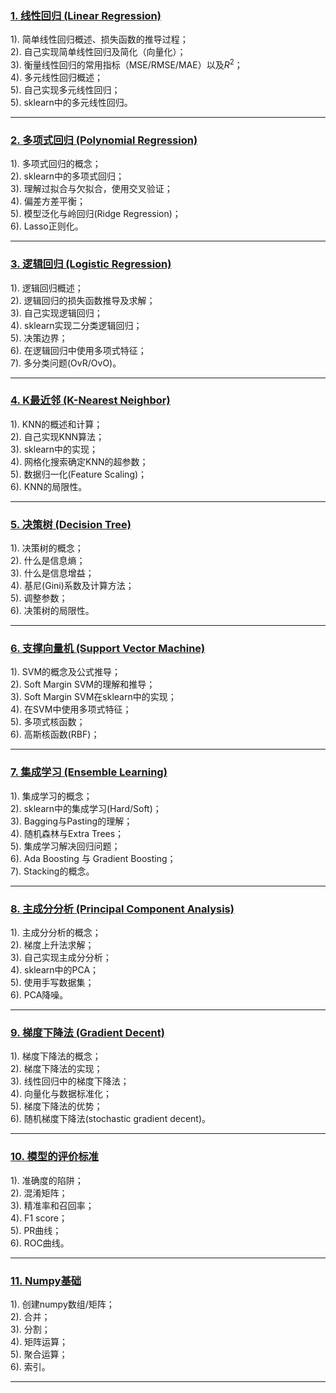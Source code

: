 
### [1. 线性回归 (Linear Regression)](https://github.com/Liying1996/machine_learining/blob/master/Linear_Regression.ipynb)
  
1). 简单线性回归概述、损失函数的推导过程；  
2). 自己实现简单线性回归及简化（向量化）；  
3). 衡量线性回归的常用指标（MSE/RMSE/MAE）以及$R^2$；  
4). 多元线性回归概述；  
5). 自己实现多元线性回归；  
5). sklearn中的多元线性回归。  


---

### [2. 多项式回归 (Polynomial Regression)](https://github.com/Liying1996/machine_learining/blob/master/Polynomial_Regression.ipynb)
1). 多项式回归的概念；  
2). sklearn中的多项式回归；  
3). 理解过拟合与欠拟合，使用交叉验证；  
4). 偏差方差平衡；  
5). 模型泛化与岭回归(Ridge Regression)；  
6). Lasso正则化。  


---

### [3. 逻辑回归 (Logistic Regression)](https://github.com/Liying1996/machine_learining/blob/master/Logistic_regression.ipynb)
1). 逻辑回归概述；  
2). 逻辑回归的损失函数推导及求解；  
3). 自己实现逻辑回归；  
4). sklearn实现二分类逻辑回归；  
5). 决策边界；  
6). 在逻辑回归中使用多项式特征；  
7). 多分类问题(OvR/OvO)。  

---

### [4. K最近邻 (K-Nearest Neighbor)](https://github.com/Liying1996/machine_learining/blob/master/KNN.ipynb)
1). KNN的概述和计算；    
2). 自己实现KNN算法；  
3). sklearn中的实现；  
4). 网格化搜索确定KNN的超参数；  
5). 数据归一化(Feature Scaling)；  
6). KNN的局限性。  

---

### [5. 决策树 (Decision Tree)](https://github.com/Liying1996/machine_learining/blob/master/Decision_tree.ipynb)
1). 决策树的概念；  
2). 什么是信息熵；  
3). 什么是信息增益；  
4). 基尼(Gini)系数及计算方法；  
5). 调整参数；  
6). 决策树的局限性。  

---

### [6. 支撑向量机 (Support Vector Machine)](https://github.com/Liying1996/machine_learining/blob/master/SVM.ipynb)
1). SVM的概念及公式推导；  
2). Soft Margin SVM的理解和推导；  
3). Soft Margin SVM在sklearn中的实现；  
4). 在SVM中使用多项式特征；  
5). 多项式核函数；  
6). 高斯核函数(RBF)；  

---

### [7. 集成学习 (Ensemble Learning)](https://github.com/Liying1996/machine_learining/blob/master/Ensemble_Learning.ipynb)
1). 集成学习的概念；  
2). sklearn中的集成学习(Hard/Soft)；  
3). Bagging与Pasting的理解；  
4). 随机森林与Extra Trees；  
5). 集成学习解决回归问题；  
6). Ada Boosting 与 Gradient Boosting；  
7). Stacking的概念。  

---

### [8. 主成分分析 (Principal Component Analysis)](https://github.com/Liying1996/machine_learining/blob/master/PCA.ipynb)
1). 主成分分析的概念；  
2). 梯度上升法求解；  
3). 自己实现主成分分析；  
4). sklearn中的PCA；  
5). 使用手写数据集；  
6). PCA降噪。  

---

### [9. 梯度下降法 (Gradient Decent)](https://github.com/Liying1996/machine_learining/blob/master/Gradient_descent.ipynb)
1). 梯度下降法的概念；  
2). 梯度下降法的实现；  
3). 线性回归中的梯度下降法；  
4). 向量化与数据标准化；  
5). 梯度下降法的优势；  
6). 随机梯度下降法(stochastic gradient decent)。  

---

### [10. 模型的评价标准](https://github.com/Liying1996/machine_learining/blob/master/Evaluation_metrics.ipynb)
1). 准确度的陷阱；  
2). 混淆矩阵；  
3). 精准率和召回率；   
4). F1 score；     
5). PR曲线；  
6). ROC曲线。

---

### [11. Numpy基础](https://github.com/Liying1996/machine_learining/blob/master/Basic_numpy.ipynb)
1). 创建numpy数组/矩阵；  
2). 合并；  
3). 分割；  
4). 矩阵运算；  
5). 聚合运算；  
6). 索引。  

---
